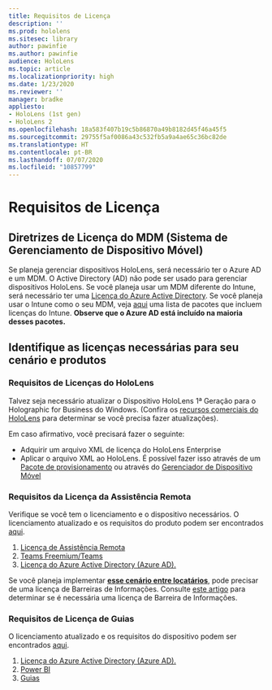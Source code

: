 ```yaml
---
title: Requisitos de Licença
description: ''
ms.prod: hololens
ms.sitesec: library
author: pawinfie
ms.author: pawinfie
audience: HoloLens
ms.topic: article
ms.localizationpriority: high
ms.date: 1/23/2020
ms.reviewer: ''
manager: bradke
appliesto:
- HoloLens (1st gen)
- HoloLens 2
ms.openlocfilehash: 18a583f407b19c5b86870a49b8182d45f46a45f5
ms.sourcegitcommit: 29755f5af0086a43c532fb5a9a4ae65c36bc82de
ms.translationtype: HT
ms.contentlocale: pt-BR
ms.lasthandoff: 07/07/2020
ms.locfileid: "10857799"
---
```

# Requisitos de Licença

## Diretrizes de Licença do MDM (Sistema de Gerenciamento de Dispositivo Móvel)

Se planeja gerenciar dispositivos HoloLens, será necessário ter o Azure AD e um MDM. O Active Directory (AD) não pode ser usado para gerenciar dispositivos HoloLens.
Se você planeja usar um MDM diferente do Intune, será necessário ter uma [Licença do Azure Active Directory](https://docs.microsoft.com/azure/active-directory/fundamentals/active-directory-whatis).
Se você planeja usar o Intune como o seu MDM, veja [aqui](https://docs.microsoft.com/intune/fundamentals/licenses) uma lista de pacotes que incluem licenças do Intune. **Observe que o Azure AD está incluído na maioria desses pacotes.**

## Identifique as licenças necessárias para seu cenário e produtos

### Requisitos de Licenças do HoloLens

Talvez seja necessário atualizar o Dispositivo HoloLens 1ª Geração para o Holographic for Business do Windows. (Confira os [recursos comerciais do HoloLens](holoLens-commercial-features.md#feature-comparison-between-editions) para determinar se você precisa fazer atualizações).

 Em caso afirmativo, você precisará fazer o seguinte:

- Adquirir um arquivo XML de licença do HoloLens Enterprise
- Aplicar o arquivo XML ao HoloLens. É possível fazer isso através de um [Pacote de provisionamento](hololens-provisioning.md) ou através do [Gerenciador de Dispositivo Móvel](https://docs.microsoft.com/intune/configuration/holographic-upgrade)

### Requisitos da Licença da Assistência Remota

Verifique se você tem o licenciamento e o dispositivo necessários. O licenciamento atualizado e os requisitos do produto podem ser encontrados [aqui](https://docs.microsoft.com/dynamics365/mixed-reality/remote-assist/requirements).

1. [Licença de Assistência Remota](https://docs.microsoft.com/dynamics365/mixed-reality/remote-assist/buy-and-deploy-remote-assist)
1. [Teams Freemium/Teams](https://products.office.com/microsoft-teams/free)
1. [Licença do Azure Active Directory (Azure AD).](https://docs.microsoft.com/azure/active-directory/fundamentals/active-directory-whatis)

Se você planeja implementar **[esse cenário entre locatários](https://docs.microsoft.com/dynamics365/mixed-reality/remote-assist/cross-tenant-overview#scenario-2-leasing-services-to-other-tenants)**, pode precisar de uma licença de Barreiras de Informações. Consulte [este artigo](https://docs.microsoft.com/dynamics365/mixed-reality/remote-assist/cross-tenant-licensing-implementation#step-1-determine-if-information-barriers-are-necessary) para determinar se é necessária uma licença de Barreira de Informações.

### Requisitos de Licença de Guias

O licenciamento atualizado e os requisitos do dispositivo podem ser encontrados [aqui](https://docs.microsoft.com/dynamics365/mixed-reality/guides/requirements).

1. [Licença do Azure Active Directory (Azure AD).](https://docs.microsoft.com/azure/active-directory/fundamentals/active-directory-whatis)
1. [Power BI](https://powerbi.microsoft.com/desktop/)
1. [Guias](https://docs.microsoft.com/dynamics365/mixed-reality/guides/setup)
